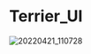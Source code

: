 # Terrier_UI


![20220421_110728](https://user-images.githubusercontent.com/80044583/164385894-300a8b4a-23a5-45bd-86d3-bd149850aa7b.gif)
